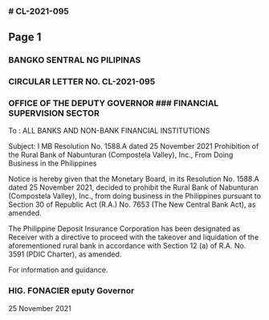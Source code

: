 ### # CL-2021-095

## Page 1

### BANGKO SENTRAL NG PILIPINAS

### CIRCULAR LETTER NO. CL-2021-095

### OFFICE OF THE DEPUTY GOVERNOR ### FINANCIAL SUPERVISION SECTOR

To : ALL BANKS AND NON-BANK FINANCIAL INSTITUTIONS

Subject: I MB Resolution No. 1588.A dated 25 November 2021 Prohibition of the Rural Bank of Nabunturan (Compostela Valley), Inc., From Doing Business in the Philippines

Notice is hereby given that the Monetary Board, in its Resolution No. 1588.A dated 25 November 2021, decided to prohibit the Rural Bank of Nabunturan (Compostela Valley), Inc., from doing business in the Philippines pursuant to Section 30 of Republic Act (R.A.) No. 7653 (The New Central Bank Act), as amended.

The Philippine Deposit Insurance Corporation has been designated as Receiver with a directive to proceed with the takeover and liquidation of the aforementioned rural bank in accordance with Section 12 (a) of R.A. No. 3591 (PDIC Charter), as amended.

For information and guidance.

### HIG. FONACIER eputy Governor

25 November 2021 